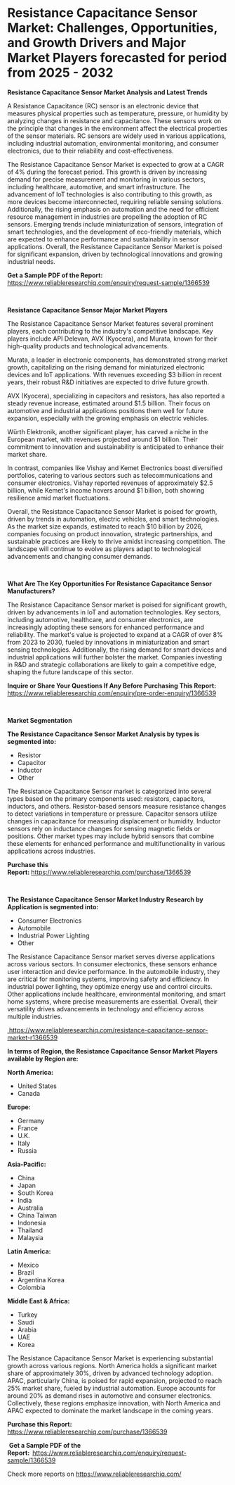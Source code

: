 <p><h1>Resistance Capacitance Sensor Market: Challenges, Opportunities, and Growth Drivers and Major Market Players forecasted for period from 2025 - 2032</h1></p><p><strong>Resistance Capacitance Sensor Market Analysis and Latest Trends</strong></p>
<p><p>A Resistance Capacitance (RC) sensor is an electronic device that measures physical properties such as temperature, pressure, or humidity by analyzing changes in resistance and capacitance. These sensors work on the principle that changes in the environment affect the electrical properties of the sensor materials. RC sensors are widely used in various applications, including industrial automation, environmental monitoring, and consumer electronics, due to their reliability and cost-effectiveness.</p><p>The Resistance Capacitance Sensor Market is expected to grow at a CAGR of 4% during the forecast period. This growth is driven by increasing demand for precise measurement and monitoring in various sectors, including healthcare, automotive, and smart infrastructure. The advancement of IoT technologies is also contributing to this growth, as more devices become interconnected, requiring reliable sensing solutions. Additionally, the rising emphasis on automation and the need for efficient resource management in industries are propelling the adoption of RC sensors. Emerging trends include miniaturization of sensors, integration of smart technologies, and the development of eco-friendly materials, which are expected to enhance performance and sustainability in sensor applications. Overall, the Resistance Capacitance Sensor Market is poised for significant expansion, driven by technological innovations and growing industrial needs.</p></p>
<p><strong>Get a Sample PDF of the Report:&nbsp;</strong> <a href="https://www.reliableresearchiq.com/enquiry/request-sample/1366539?utm_campaign=2999&utm_medium=2&utm_source=Github&utm_content=ia&utm_term=22032025&utm_id=resistance-capacitance-sensor">https://www.reliableresearchiq.com/enquiry/request-sample/1366539</a></p>
<p>&nbsp;</p>
<p><strong>Resistance Capacitance Sensor Major Market Players</strong></p>
<p><p>The Resistance Capacitance Sensor Market features several prominent players, each contributing to the industry's competitive landscape. Key players include API Delevan, AVX (Kyocera), and Murata, known for their high-quality products and technological advancements. </p><p>Murata, a leader in electronic components, has demonstrated strong market growth, capitalizing on the rising demand for miniaturized electronic devices and IoT applications. With revenues exceeding $3 billion in recent years, their robust R&D initiatives are expected to drive future growth.</p><p>AVX (Kyocera), specializing in capacitors and resistors, has also reported a steady revenue increase, estimated around $1.5 billion. Their focus on automotive and industrial applications positions them well for future expansion, especially with the growing emphasis on electric vehicles.</p><p>Würth Elektronik, another significant player, has carved a niche in the European market, with revenues projected around $1 billion. Their commitment to innovation and sustainability is anticipated to enhance their market share.</p><p>In contrast, companies like Vishay and Kemet Electronics boast diversified portfolios, catering to various sectors such as telecommunications and consumer electronics. Vishay reported revenues of approximately $2.5 billion, while Kemet's income hovers around $1 billion, both showing resilience amid market fluctuations.</p><p>Overall, the Resistance Capacitance Sensor Market is poised for growth, driven by trends in automation, electric vehicles, and smart technologies. As the market size expands, estimated to reach $10 billion by 2026, companies focusing on product innovation, strategic partnerships, and sustainable practices are likely to thrive amidst increasing competition. The landscape will continue to evolve as players adapt to technological advancements and changing consumer demands.</p></p>
<p>&nbsp;</p>
<p><strong>What Are The Key Opportunities For Resistance Capacitance Sensor Manufacturers?</strong></p>
<p><p>The Resistance Capacitance Sensor market is poised for significant growth, driven by advancements in IoT and automation technologies. Key sectors, including automotive, healthcare, and consumer electronics, are increasingly adopting these sensors for enhanced performance and reliability. The market's value is projected to expand at a CAGR of over 8% from 2023 to 2030, fueled by innovations in miniaturization and smart sensing technologies. Additionally, the rising demand for smart devices and industrial applications will further bolster the market. Companies investing in R&D and strategic collaborations are likely to gain a competitive edge, shaping the future landscape of this sector.</p></p>
<p><strong>Inquire or Share Your Questions If Any Before Purchasing This Report:</strong> <a href="https://www.reliableresearchiq.com/enquiry/pre-order-enquiry/1366539?utm_campaign=2999&utm_medium=2&utm_source=Github&utm_content=ia&utm_term=22032025&utm_id=resistance-capacitance-sensor">https://www.reliableresearchiq.com/enquiry/pre-order-enquiry/1366539</a></p>
<p>&nbsp;</p>
<p><strong>Market Segmentation</strong></p>
<p><strong>The Resistance Capacitance Sensor Market Analysis by types is segmented into:</strong></p>
<p><ul><li>Resistor</li><li>Capacitor</li><li>Inductor</li><li>Other</li></ul></p>
<p><p>The Resistance Capacitance Sensor market is categorized into several types based on the primary components used: resistors, capacitors, inductors, and others. Resistor-based sensors measure resistance changes to detect variations in temperature or pressure. Capacitor sensors utilize changes in capacitance for measuring displacement or humidity. Inductor sensors rely on inductance changes for sensing magnetic fields or positions. Other market types may include hybrid sensors that combine these elements for enhanced performance and multifunctionality in various applications across industries.</p></p>
<p><strong>Purchase this Report:&nbsp;</strong><a href="https://www.reliableresearchiq.com/purchase/1366539?utm_campaign=2999&utm_medium=2&utm_source=Github&utm_content=ia&utm_term=22032025&utm_id=resistance-capacitance-sensor">https://www.reliableresearchiq.com/purchase/1366539</a></p>
<p>&nbsp;</p>
<p><strong>The Resistance Capacitance Sensor Market Industry Research by Application is segmented into:</strong></p>
<p><ul><li>Consumer Electronics</li><li>Automobile</li><li>Industrial Power Lighting</li><li>Other</li></ul></p>
<p><p>The Resistance Capacitance Sensor market serves diverse applications across various sectors. In consumer electronics, these sensors enhance user interaction and device performance. In the automobile industry, they are critical for monitoring systems, improving safety and efficiency. In industrial power lighting, they optimize energy use and control circuits. Other applications include healthcare, environmental monitoring, and smart home systems, where precise measurements are essential. Overall, their versatility drives advancements in technology and efficiency across multiple industries.</p></p>
<p><a href="https://www.reliableresearchiq.com/resistance-capacitance-sensor-market-r1366539?utm_campaign=2999&utm_medium=2&utm_source=Github&utm_content=ia&utm_term=22032025&utm_id=resistance-capacitance-sensor">&nbsp;https://www.reliableresearchiq.com/resistance-capacitance-sensor-market-r1366539</a></p>
<p><strong>In terms of Region, the Resistance Capacitance Sensor Market Players available by Region are:</strong></p>
<p>
    <p> <strong> North America: </strong>
        <ul>
            <li>United States</li>
            <li>Canada</li>
        </ul>
        </p> 
    <p> <strong> Europe: </strong>
        <ul>
            <li>Germany</li>
            <li>France</li>
            <li>U.K.</li>
            <li>Italy</li>
            <li>Russia</li>
        </ul>
        </p> 
    <p> <strong> Asia-Pacific: </strong>
        <ul>
            <li>China</li>
            <li>Japan</li>
            <li>South Korea</li>
            <li>India</li>
            <li>Australia</li>
            <li>China Taiwan</li>
            <li>Indonesia</li>
            <li>Thailand</li>
            <li>Malaysia</li>
        </ul>
        </p> 
    <p> <strong> Latin America: </strong>
        <ul>
            <li>Mexico</li>
            <li>Brazil</li>
            <li>Argentina Korea</li>
            <li>Colombia</li>
        </ul>
        </p> 
    <p> <strong> Middle East & Africa: </strong>
        <ul>
            <li>Turkey</li>
            <li>Saudi</li>
            <li>Arabia</li>
            <li>UAE</li>
            <li>Korea</li>
        </ul>
    </p>
    </p>
<p><p>The Resistance Capacitance Sensor Market is experiencing substantial growth across various regions. North America holds a significant market share of approximately 30%, driven by advanced technology adoption. APAC, particularly China, is poised for rapid expansion, projected to reach 25% market share, fueled by industrial automation. Europe accounts for around 20% as demand rises in automotive and consumer electronics. Collectively, these regions emphasize innovation, with North America and APAC expected to dominate the market landscape in the coming years.</p></p>
<p><strong>Purchase this Report: </strong><a href="https://www.reliableresearchiq.com/purchase/1366539?utm_campaign=2999&utm_medium=2&utm_source=Github&utm_content=ia&utm_term=22032025&utm_id=resistance-capacitance-sensor">https://www.reliableresearchiq.com/purchase/1366539</a></p>
<p>&nbsp;<strong>Get a Sample PDF of the Report:&nbsp;&nbsp;</strong><a href="https://www.reliableresearchiq.com/enquiry/request-sample/1366539?utm_campaign=2999&utm_medium=2&utm_source=Github&utm_content=ia&utm_term=22032025&utm_id=resistance-capacitance-sensor">https://www.reliableresearchiq.com/enquiry/request-sample/1366539</a></p>
<p><strong></strong></p>
<p>Check more reports on <a href="https://www.reliableresearchiq.com/?utm_campaign=2999&utm_medium=2&utm_source=Github&utm_content=ia&utm_term=22032025&utm_id=resistance-capacitance-sensor">https://www.reliableresearchiq.com/</a></p>